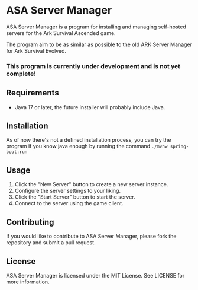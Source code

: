 # ASA Server Manager

ASA Server Manager is a program for installing and managing self-hosted servers for the Ark Survival Ascended game.

The program aim to be as similar as possible to the old ARK Server Manager for Ark Survival Evolved.

### This program is currently under development and is not yet complete!

## Requirements

- Java 17 or later, the future installer will probably include Java.

## Installation

As of now there's not a defined installation process, you can try the program if you know java enough by running the command
`./mvnw spring-boot:run`

## Usage

1. Click the "New Server" button to create a new server instance.
2. Configure the server settings to your liking.
3. Click the "Start Server" button to start the server.
4. Connect to the server using the game client.

## Contributing

If you would like to contribute to ASA Server Manager, please fork the repository and submit a pull request.

## License

ASA Server Manager is licensed under the MIT License. See LICENSE for more information.
